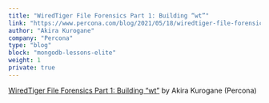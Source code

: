 ```yaml
---
title: "WiredTiger File Forensics Part 1: Building “wt”"
link: "https://www.percona.com/blog/2021/05/18/wiredtiger-file-forensics-part-1-building-wt/"
author: "Akira Kurogane"
company: "Percona"
type: "blog"
block: "mongodb-lessons-elite"
weight: 1
private: true
---
```


[WiredTiger File Forensics Part 1: Building “wt”](https://www.percona.com/blog/2021/05/18/wiredtiger-file-forensics-part-1-building-wt/) by Akira Kurogane (Percona)
